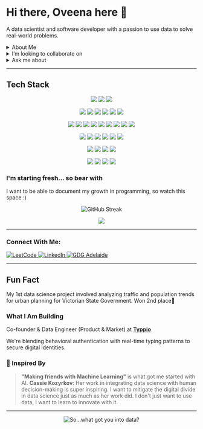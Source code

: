 # Hi there, Oveena here 👋  

A data scientist and software developer with a passion to use data to solve real-world problems.

<details>
  <summary>About Me</summary>
  <br>
  Currently a final year Computer Science Student, majoring in Data Science, at the University of Adelaide, Australia. Learning advanced feature selection techniques, hyperparameter tuning, and applying machine learning tools like Scikit-learn for model inference and optimisation. Keen on exploring ML algorithm efficiency for large-scale datasets.
  
</details>

<details>
  <summary>I’m looking to collaborate on</summary>
  <br>
  Projects involving all things data and innovative! Interested in working on full-stack development. Ocassionaly, I do participate in hackathons.
</details>

<details>
  <summary>Ask me about</summary>
  <br>
  Real-time model deployment, typing biometrics, cybersecurity, satellites and outer-space, statistical analysis, business communities or getting started in tech/entrepreneurship.
</details>

---

## Tech Stack

<p align="center">
  <!-- Programming Languages -->
  <img src="https://img.shields.io/badge/Python-ffff00?style=for-the-badge&logo=python&logoColor=3776AB" />
  <img src="https://img.shields.io/badge/C++-659AD2?style=for-the-badge&logo=c%2B%2B&logoColor=blue" />
  <img src="https://img.shields.io/badge/MATLAB-800000?style=for-the-badge&logo=MathWorks&logoColor=0076A8" />
</p>

<p align="center">
  <!-- Web Development -->
  <img src="https://img.shields.io/badge/JavaScript-F7DF1E?style=for-the-badge&logo=javascript&logoColor=black" />
  <img src="https://img.shields.io/badge/Node.js-339933?style=for-the-badge&logo=node.js&logoColor=white" />
  <img src="https://img.shields.io/badge/HTML5-E34F26?style=for-the-badge&logo=html5&logoColor=white" />
  <img src="https://img.shields.io/badge/CSS3-1572B6?style=for-the-badge&logo=css3&logoColor=white" />
  <img src="https://img.shields.io/badge/Drupal-ffffff?style=for-the-badge&logo=drupal&logoColor=0678BE" />
  <img src="https://img.shields.io/badge/WordPress-21759B?style=for-the-badge&logo=wordpress&logoColor=white" />
</p>

<p align="center">
  <!-- ML -->
  <img src="https://img.shields.io/badge/Streamlit-FF4B4B?style=for-the-badge&logo=streamlit&logoColor=white" />
  <img src="https://img.shields.io/badge/Pandas-150458?style=for-the-badge&logo=pandas&logoColor=white" />
  <img src="https://img.shields.io/badge/PyTorch-black?style=for-the-badge&logo=pytorch&logoColor=white" />
  <img src="https://img.shields.io/badge/Plotly-3F4F75?style=for-the-badge&logo=plotly&logoColor=white" />
  <img src="https://img.shields.io/badge/NumPy-013243?style=for-the-badge&logo=numpy&logoColor=white" />
  <img src="https://img.shields.io/badge/Folium-77B829?style=for-the-badge&logo=python&logoColor=white" />
  <img src="https://img.shields.io/badge/Shapely-5A4FCF?style=for-the-badge&logo=python&logoColor=white" />
  <img src="https://img.shields.io/badge/scikit--learn-FFFFFF?style=for-the-badge&logo=scikit-learn&logoColor=orange&color=darkgrey" />
  <img src="https://img.shields.io/badge/Leaflet-199900?style=for-the-badge&logo=leaflet&logoColor=white" />


<p align="center">
  <!-- Tools & Platforms -->
  <img src="https://img.shields.io/badge/MySQL-00758F?style=for-the-badge&logo=MySQL&logoColor=white" />
  <img src="https://img.shields.io/badge/Docker-2496ED?style=for-the-badge&logo=docker&logoColor=white" />
  <img src="https://img.shields.io/badge/Jupyter-F39626?style=for-the-badge&logo=Jupyter&logoColor=white" />
  <img src="https://img.shields.io/badge/Excel-darkgreen?style=for-the-badge&logo=microsoft-excel&logoColor=white" />
  <img src="https://img.shields.io/badge/Insomnia-black?style=for-the-badge&logo=insomnia&logoColor=6200EA" />
  <img src="https://img.shields.io/badge/Artillery-grey?style=for-the-badge&logo=artillery&logoColor=6200EA" />
</p>

<p align="center">
<!-- Project Management Tools -->
  <img src="https://img.shields.io/badge/Confluence-172B4D?style=for-the-badge&logo=atlassian&logoColor=white" />
  <img src="https://img.shields.io/badge/Jira-0052CC?style=for-the-badge&logo=jira&logoColor=white" />
  <img src="https://img.shields.io/badge/Notion-000000?style=for-the-badge&logo=notion&logoColor=white" />
  <img src="https://img.shields.io/badge/Trello-0079BF?style=for-the-badge&logo=trello&logoColor=white" />


<p align="center">
<!-- Design Tools -->
  <img src="https://img.shields.io/badge/Adobe_Creative_Cloud-%F0%9F%8C%88?style=for-the-badge&logo=adobe&logoColor=white" />
  <img src="https://img.shields.io/badge/Figma-1F2937?style=for-the-badge&logo=figma&logoColor=8B008B" />
  <img src="https://img.shields.io/badge/Canva-00C4CC?style=for-the-badge&logo=canva&logoColor=white" />
  <img src="https://img.shields.io/badge/Blender-F5792A?style=for-the-badge&logo=blender&logoColor=darkblue" />
</p>


### I'm starting fresh... so bear with
I want to be able to document my growth in programming, so watch this space :)
<p align="center">
  <!-- <img src="https://github-readme-stats.vercel.app/api?username=oveena-data&show_icons=true&theme=radical" alt="GitHub Stats" /> -->
  <img src="https://streak-stats.demolab.com/?user=oveena-data&theme=radical&hide_border=true" alt="GitHub Streak" />
</p>
<p align="center">
  <img src="https://github-readme-stats.vercel.app/api/top-langs/?username=oveena-data&layout=compact&theme=radical" />
</p>

---

### Connect With Me:  

<p align="left">
  <a href="https://leetcode.com/u/oveena-data/" target="_blank">
    <img src="https://img.shields.io/badge/LeetCode-FFA116?style=for-the-badge&logo=leetcode&logoColor=black" alt="LeetCode"/>
  </a>
  <a href="https://www.linkedin.com/in/oveenawidyaratne" target="_blank">
    <img src="https://img.shields.io/badge/LinkedIn-0077B8?style=for-the-badge&logo=linkedin&logoColor=white" alt="LinkedIn"/>
  </a>
  <a href="https://gdg.community.dev/gdg-adelaide/" target="_blank">
    <img src="https://img.shields.io/badge/Google%20Developer%20Group-Adelaide-A4B500?style=for-the-badge&logo=google&logoColor=white" alt="GDG Adelaide"/>
  </a>
</p>

---

## Fun Fact

My 1st data science project involved analyzing traffic and population trends for urban planning for Victorian State Government. 
Won 2nd place🥈  

### What I Am Building  

Co-founder & Data Engineer (Product & Market) at [**Typpio**](https://www.typpio.com/)  

We're blending behavioral authentication with real-time typing patterns to secure digital identities.

### 🌟 Inspired By

> **"Making friends with Machine Learning"** is what got me started with AI. **Cassie Kozyrkov**: Her work in integrating data science with human decision-making is super inspiring. I want to mitigate the digital divide in data science just as much as her work did. I don't just want to use data, I want to learn to innovate with it.

---

<p align="center">
  <img src="https://imgs.xkcd.com/comics/correlation.png" alt="So...what got you into data?" />
</p>
